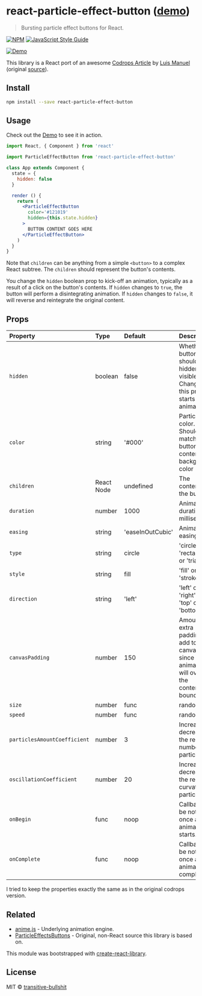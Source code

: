 # react-particle-effect-button ([demo](https://transitive-bullshit.github.io/react-particle-effect-button/))

> Bursting particle effect buttons for React.

[![NPM](https://img.shields.io/npm/v/react-particle-effect-button.svg)](https://www.npmjs.com/package/react-particle-effect-button) [![JavaScript Style Guide](https://img.shields.io/badge/code_style-standard-brightgreen.svg)](https://standardjs.com)

[![Demo](https://raw.githubusercontent.com/transitive-bullshit/react-particle-effect-button/master/example/demo.gif)](https://transitive-bullshit.github.io/react-particle-effect-button/)

This library is a React port of an awesome [Codrops Article](https://tympanus.net/codrops/2018/04/25/particle-effects-for-buttons/) by [Luis Manuel](https://tympanus.net/codrops/author/luis/) (original [source](https://github.com/codrops/ParticleEffectsButtons/)).

## Install

```bash
npm install --save react-particle-effect-button
```

## Usage

Check out the [Demo](https://transitive-bullshit.github.io/react-particle-effect-button/) to see it in action.

```jsx
import React, { Component } from 'react'

import ParticleEffectButton from 'react-particle-effect-button'

class App extends Component {
  state = {
    hidden: false
  }

  render () {
    return (
      <ParticleEffectButton
        color='#121019'
        hidden={this.state.hidden}
      >
        BUTTON CONTENT GOES HERE
      </ParticleEffectButton>
    )
  }
}
```

Note that `children` can be anything from a simple `<button>` to a complex React subtree. The `children` should represent the button's contents.

You change the `hidden` boolean prop to kick-off an animation, typically as a result of a click on the button's contents. If `hidden` changes to `true`, the button will perform a disintegrating animation. If `hidden` changes to `false`, it will reverse and reintegrate the original content.

## Props

| Property      | Type               | Default                               | Description                                                                                                                                  |
|:--------------|:-------------------|:--------------------------------------|:---------------------------------------------------------------------------------------------------------------------------------------------|
| `hidden`  | boolean           | false                                  | Whether button should be hidden or visible. Changing this prop starts an animation. |
| `color`  | string           | '#000'                                  | Particle color. Should match the button content's background color |
| `children`  | React Node           | undefined                         | The contents of the button. |
| `duration`  | number           | 1000                                  | Animation duration in milliseconds. |
| `easing`  | string           | 'easeInOutCubic'                        | Animation easing. |
| `type`  | string           | circle                                  | 'circle' or 'rectangle' or 'triangle' |
| `style`  | string           | fill                                  | 'fill' or 'stroke' |
| `direction`  | string           | 'left'                                  | 'left' or 'right' or 'top' or 'bottom' |
| `canvasPadding`  | number           | 150                                  | Amount of extra padding to add to the canvas since the animation will overflow the content's bounds |
| `size`  | number | func           | random(4)                             | Particle size. May be a static number or a function which returns numbers. |
| `speed`  | number | func           | random(4)                             | Particle speed. May be a static number or a function which returns numbers. |
| `particlesAmountCoefficient`  | number    | 3                             | Increases or decreases the relative number of particles |
| `oscillationCoefficient`  | number           | 20                         | Increases or decreases the relative curvature of particles |
| `onBegin`  | func           | noop                                     | Callback to be notified once an animation starts. |
| `onComplete`  | func           | noop                                  | Callback to be notified once an animation completes. |

I tried to keep the properties exactly the same as in the original codrops version.

## Related

- [anime.js](http://animejs.com/) - Underlying animation engine.
- [ParticleEffectsButtons](https://github.com/codrops/ParticleEffectsButtons/) - Original, non-React source this library is based on.

This module was bootstrapped with [create-react-library](https://github.com/transitive-bullshit/create-react-library).

## License

MIT © [transitive-bullshit](https://github.com/transitive-bullshit)

